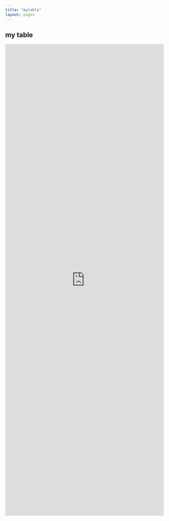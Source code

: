 ```yaml
---
title: "mytable"
layout: pages
---
```


## my table


<iframe src="https://docs.google.com/presentation/d/e/2PACX-1vQ51BUoR8lJ4W1iQqqVEISPIP0GNA0Hkp2cfD_6_dllLL_GzoJLo_plCi0gF3_yIZPeS92JioFN0mbe/embed?start=false&loop=false&delayms=60000" frameborder="0" width="100%" height="1500" allowfullscreen="true" mozallowfullscreen="true" webkitallowfullscreen="true"></iframe>

